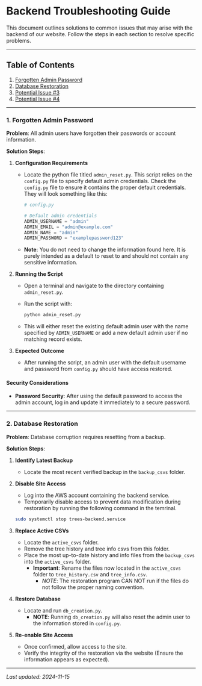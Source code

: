 # Backend Troubleshooting Guide

This document outlines solutions to common issues that may arise with the backend of our website. Follow the steps in each section to resolve specific problems.

---

## Table of Contents
1. [Forgotten Admin Password](#1-forgotten-admin-password)
2. [Database Restoration](#2-database-restoration)
3. [Potential Issue #3](#3-potential-issue-3)
4. [Potential Issue #4](#4-potential-issue-4)

---

### 1. Forgotten Admin Password
**Problem**: All admin users have forgotten their passwords or account information.

**Solution Steps**:
1. **Configuration Requirements**
   - Locate the python file titled `admin_reset.py`. This script relies on the `config.py` file to specify default admin credentials. Check the `config.py` file to ensure it contains the proper default credentials.\
   They will look something like this:

     ```python
     # config.py

     # Default admin credentials
     ADMIN_USERNAME = "admin"
     ADMIN_EMAIL = "admin@example.com"
     ADMIN_NAME = "admin"
     ADMIN_PASSWORD = "examplepassword123"
     ```

   - **Note**: You do not need to change the information found here. It is purely intended as a default to reset to and should not contain any sensitive information.

2. **Running the Script**
   - Open a terminal and navigate to the directory containing `admin_reset.py`.
   - Run the script with:

     ```bash
     python admin_reset.py
     ```

   - This will either reset the existing default admin user with the name specified by `ADMIN_USERNAME` or add a new default admin user if no matching record exists.

3. **Expected Outcome**
   - After running the script, an admin user with the default username and password from `config.py` should have access restored.

#### Security Considerations

- **Password Security**: After using the default password to access the admin account, log in and update it immediately to a secure password.

---

### 2. Database Restoration
**Problem**: Database corruption requires resetting from a backup.

**Solution Steps**:

1. **Identify Latest Backup**
   - Locate the most recent verified backup in the `backup_csvs` folder.

2. **Disable Site Access**
   - Log into the AWS account containing the backend service.
   - Temporarily disable access to prevent data modification during restoration by running the following command in the temrinal.

   ```bash
   sudo systemctl stop trees-backend.service
   ```

3. **Replace Active CSVs**
   - Locate the `active_csvs` folder.
   - Remove the tree history and tree info csvs from this folder.
   - Place the most up-to-date history and info files from the `backup_csvs` into the `active_csvs` folder.
       - **Important**: Rename the files now located in the `active_csvs` folder to `tree_history.csv` and `tree_info.csv`.
            - *NOTE*: The restoration program CAN NOT run if the files do not follow the proper naming convention.

4. **Restore Database**
   - Locate and run `db_creation.py`.
      - **NOTE**: Running `db_creation.py` will also reset the admin user to the information stored in `config.py`.

5. **Re-enable Site Access**
   - Once confirmed, allow access to the site.
   - Verify the integrity of the restoration via the website (Ensure the information appears as expected).

---

_Last updated: 2024-11-15_

